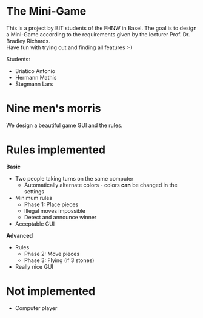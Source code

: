 # The Mini-Game  
This is a project by BIT students of the FHNW in Basel. The goal is to design a Mini-Game according to the requirements given by the lecturer Prof. Dr. Bradley Richards.  
Have fun with trying out and finding all features :-)  

Students:
- Briatico Antonio
- Hermann Mathis
- Stegmann Lars
  
# Nine men's morris
We design a beautiful game GUI and the rules.  


# Rules implemented
**Basic**
* Two people taking turns on the same computer
    * Automatically alternate colors - colors **can** be changed in the settings 
* Minimum rules
    * Phase 1: Place pieces
    * Illegal moves impossible
    * Detect and announce winner
* Acceptable GUI

**Advanced**
* Rules
    * Phase 2: Move pieces
    * Phase 3: Flying (if 3 stones)
* Really nice GUI 

# Not implemented
* Computer player
